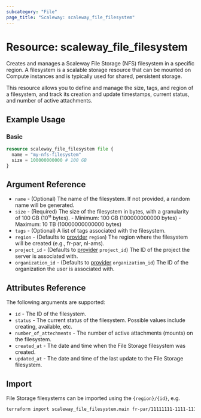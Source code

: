 ```yaml
---
subcategory: "File"
page_title: "Scaleway: scaleway_file_filesystem"
---
```


# Resource: scaleway_file_filesystem

Creates and manages a Scaleway File Storage (NFS) filesystem in a specific region. A filesystem is a scalable storage resource that can be mounted on Compute instances and is typically used for shared, persistent storage.

This resource allows you to define and manage the size, tags, and region of a filesystem, and track its creation and update timestamps, current status, and number of active attachments.

## Example Usage

### Basic

```terraform
resource scaleway_file_filesystem file {
  name = "my-nfs-filesystem"
  size = 100000000000 # 100 GB
}
```

## Argument Reference

- `name` - (Optional) The name of the filesystem. If not provided, a random name will be generated.
- `size` - (Required) The size of the filesystem in bytes, with a granularity of 100 GB (10¹¹ bytes).
      - Minimum: 100 GB (100000000000 bytes)
      - Maximum: 10 TB (10000000000000 bytes)
- `tags` - (Optional) A list of tags associated with the filesystem.
- `region` - (Defaults to [provider](../index.md#region) `region`) The region where the filesystem will be created (e.g., fr-par, nl-ams).
- `project_id` - (Defaults to [provider](../index.md#project_id) `project_id`) The ID of the project the server is
  associated with.
- `organization_id` - (Defaults to [provider](../index.md#organization_id) `organization_id`) The ID of the organization the user is associated with.

## Attributes Reference

The following arguments are supported:

- `id` - The ID of the filesystem.
- `status` - The current status of the filesystem. Possible values include creating, available, etc.
- `number_of_attechments` - The number of active attachments (mounts) on the filesystem.
- `created_at` - The date and time when the File Storage filesystem was created.
- `updated_at` - The date and time of the last update to the File Storage filesystem.

## Import


File Storage filesystems can be imported using the `{region}/{id}`, e.g.

```bash
terraform import scaleway_file_filesystem.main fr-par/11111111-1111-1111-1111-111111111111
```